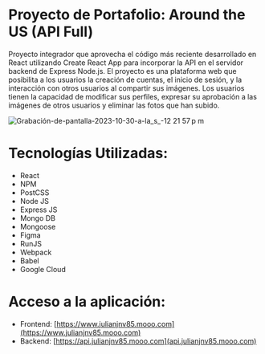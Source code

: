 # Proyecto de Portafolio: Around the US (API Full)

Proyecto integrador que aprovecha el código más reciente desarrollado en React utilizando Create React App para incorporar la API en el servidor backend de Express Node.js. El proyecto es una plataforma web que posibilita a los usuarios la creación de cuentas, el inicio de sesión, y la interacción con otros usuarios al compartir sus imágenes. Los usuarios tienen la capacidad de modificar sus perfiles, expresar su aprobación a las imágenes de otros usuarios y eliminar las fotos que han subido.

![Grabación-de-pantalla-2023-10-30-a-la_s_-12 21 57 p m](https://github.com/Dimaldon/web_project_api_full/assets/110069148/710e8fa7-565c-440e-a328-6d363110a19e)

# Tecnologías Utilizadas:

- React
- NPM
- PostCSS
- Node JS
- Express JS
- Mongo DB
- Mongoose
- Figma
- RunJS
- Webpack
- Babel
- Google Cloud

# Acceso a la aplicación:

- Frontend: [https://www.julianjnv85.mooo.com](https://www.julianjnv85.mooo.com)
- Backend: [https://api.julianjnv85.mooo.com](api.julianjnv85.mooo.com)
